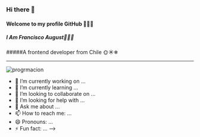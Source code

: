 ### Hi there 👋

#### Welcome to my profile GitHub 🖖🍀🌲
##### I  Am Francisco August🍂🍁💥
#####A frontend developer from Chile 🌞☀❄
________________________________
![progrmacion](https://www.aplicacionespara.org/wp-content/uploads/2020/12/Lenguaje-De-Programacion-Basic-6.jpg"progrmacion")

- 🔭 I’m currently working on ...
- 🌱 I’m currently learning ...
- 👯 I’m looking to collaborate on ...
- 🤔 I’m looking for help with ...
- 💬 Ask me about ...
- 📫 How to reach me: ...
- 😄 Pronouns: ...
- ⚡ Fun fact: ...
-->
